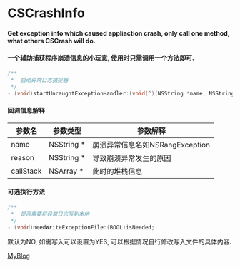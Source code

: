 # CSCrashInfo

#### Get exception info which caused appliaction crash, only call one method, what others CSCrash will do.

#### 一个辅助捕获程序崩溃信息的小玩意, 使用时只需调用一个方法即可.

```objective-c
/** 
 *  启动异常日志捕捉器
 */
- (void)startUncaughtExceptionHandler:(void(^)(NSString *name, NSString *reason, NSArray *callStack))completion;
```
#### 回调信息解释

| 参数名       | 参数类型       | 参数解释                    |
| --------- | ---------- | ----------------------- |
| name      | NSString * | 崩溃异常信息名如NSRangException |
| reason    | NSString * | 导致崩溃异常发生的原因             |
| callStack | NSArray *  | 此时的堆栈信息                 |

#### 可选执行方法

```objective-c
/**
 *  是否需要将异常日志写到本地
 */
- (void)needWriteExceptionFile:(BOOL)isNeeded;
```
默认为NO, 如需写入可以设置为YES, 可以根据情况自行修改写入文件的具体内容.



[MyBlog](http://www.sunquan.club)